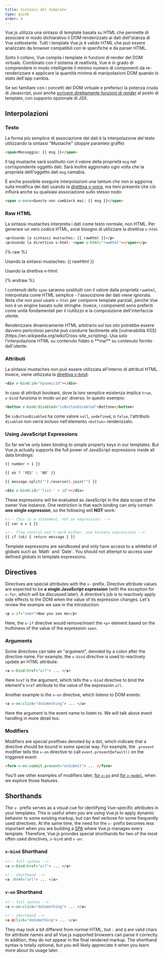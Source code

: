 ```yaml
---
title: Sintassi del template
type: guide
order: 4
---
```


Vue.js utilizza una sintassi di template basata su HTML che permette di associare in modo dichiarativo il DOM renderizzato ai dati dell'istanza di Vue sottostante. Tutti i template Vue.js è valido HTML che può essere analizzato da browser compatibili con le specifiche e da parser HTML.

Sotto il cofano, Vue compila i template in funzioni di render del DOM virtuale. Combinato con il sistema di reattività, Vue è in grado di comprendere in modo intelligente il minimo numero di componenti da re-renderizzare e applicare la quantità minima di manipolazioni DOM quando lo stato dell'app cambia.

Se sei familiare con i concetti del DOM virtuale e preferisci la potenza cruda di Javascript, puoi anche [scrivere direttamente funzioni di render](render-function.html) al posto di template, con supporto opzionale di JSX.

## Interpolazioni

### Testo

La forma più semplice di associazione dei dati è la interpolazione del testo utilizzando la sintassi "Mustache" (doppie parantesi graffe)


``` html
<span>Messaggio: {{ msg }}</span>
```

Il tag mustache sarà sostituito con il valore della proprietà `msg` nel corrispondente oggetto dati. Sarà inoltre aggiornato ogni volta che la proprietà delll'oggetto dati `msg` camabia.

È anche possibile eseguire interpolazioni una tantum che non si aggiorna sulla modifica dei dati usando la [direttiva v-once](../api/#v-once), ma tieni presente che ciò influirà anche su qualsiasi associazione sullo stesso nodo:

``` html
<span v-once>Questo non cambierà mai: {{ msg }}</span>
```

### Raw HTML

La sintassi mustaches interpreta i dati come testo normale, non HTML. Per generare un vero codice HTML, avrai bisogno di utilizzare la direttiva `v-html` 

``` html
<p>Usando la sintassi mustaches: {{ rawHtml }}</p>
<p>Usando la direttiva v-html: <span v-html="rawHtml"></span></p>
```

{% raw %}
<div id="example1" class="demo">
  <p>Usando la sintassi mustaches: {{ rawHtml }}</p>
  <p>Usando la direttiva v-html: <span v-html="rawHtml"></span></p>
</div>
<script>
new Vue({
  el: '#example1',
  data: function () {
  	return {
  	  rawHtml: '<span style="color: red">Questo dovrebbe essere rosso</span>'
  	}
  }
})
</script>
{% endraw %}

I contenuti dello `span` saranno sostituiti con il valore dalla proprietà `rawHtml`, interpretata come HTML semplice - l'associzione dei dati viene ignorata. Nota che non puoi usare `v-html` per comporre template parziali, perchè Vue non è un engine basato sulle stringhe. Invece, i componenti sono preferiti come unità fondamentali per il riutilizzo e la composizione dell'interfaccia utente.

<p class="tip">Renderizzare dinamicamente HTML arbitrario sul tuo sito potrebbe essere davvero pericoloso perchè può condurre facilmente alle [vulnerabilità XSS](https://en.wikipedia.org/wiki/Cross-site_scripting). Usa solo l'interpolazione HTML su contenuto fidato e **mai** su contenuto fornito dall'utente.</p>

### Attributi

La sintassi mustaches non può essere utilizzata all'interno di attributi HTML. Invece, viene utilizzata la [direttiva v-bind](../api/#v-bind):

``` html
<div v-bind:id="dynamicId"></div>
```
In caso di attributi booleani, dove la loro semplice esistenza implica `true`, ` v-bind` funziona in modo un po' diverso. In questo esempio:

``` html
<button v-bind:disabled="isButtonDisabled">Bottone</button>
```

Se `isButtonDisabled` ha come valore `null`, `undefined`, o `false`, l'attributo `disabled` non verrà incluso nell'elemento `<button>` renderizzato.

### Using JavaScript Expressions

So far we've only been binding to simple property keys in our templates. But Vue.js actually supports the full power of JavaScript expressions inside all data bindings:

``` html
{{ number + 1 }}

{{ ok ? 'YES' : 'NO' }}

{{ message.split('').reverse().join('') }}

<div v-bind:id="'list-' + id"></div>
```

These expressions will be evaluated as JavaScript in the data scope of the owner Vue instance. One restriction is that each binding can only contain **one single expression**, so the following will **NOT** work:

``` html
<!-- this is a statement, not an expression: -->
{{ var a = 1 }}

<!-- flow control won't work either, use ternary expressions -->
{{ if (ok) { return message } }}
```

<p class="tip">Template expressions are sandboxed and only have access to a whitelist of globals such as `Math` and `Date`. You should not attempt to access user defined globals in template expressions.</p>

## Directives

Directives are special attributes with the `v-` prefix. Directive attribute values are expected to be **a single JavaScript expression** (with the exception for `v-for`, which will be discussed later). A directive's job is to reactively apply side effects to the DOM when the value of its expression changes. Let's review the example we saw in the introduction:

``` html
<p v-if="seen">Now you see me</p>
```

Here, the `v-if` directive would remove/insert the `<p>` element based on the truthiness of the value of the expression `seen`.

### Arguments

Some directives can take an "argument", denoted by a colon after the directive name. For example, the `v-bind` directive is used to reactively update an HTML attribute:

``` html
<a v-bind:href="url"> ... </a>
```

Here `href` is the argument, which tells the `v-bind` directive to bind the element's `href` attribute to the value of the expression `url`.

Another example is the `v-on` directive, which listens to DOM events:

``` html
<a v-on:click="doSomething"> ... </a>
```

Here the argument is the event name to listen to. We will talk about event handling in more detail too.

### Modifiers

Modifiers are special postfixes denoted by a dot, which indicate that a directive should be bound in some special way. For example, the `.prevent` modifier tells the `v-on` directive to call `event.preventDefault()` on the triggered event:

``` html
<form v-on:submit.prevent="onSubmit"> ... </form>
```

You'll see other examples of modifiers later, [for `v-on`](events.html#Event-Modifiers) and [for `v-model`](forms.html#Modifiers), when we explore those features.

## Shorthands

The `v-` prefix serves as a visual cue for identifying Vue-specific attributes in your templates. This is useful when you are using Vue.js to apply dynamic behavior to some existing markup, but can feel verbose for some frequently used directives. At the same time, the need for the `v-` prefix becomes less important when you are building a [SPA](https://en.wikipedia.org/wiki/Single-page_application) where Vue.js manages every template. Therefore, Vue.js provides special shorthands for two of the most often used directives, `v-bind` and `v-on`:

### `v-bind` Shorthand

``` html
<!-- full syntax -->
<a v-bind:href="url"> ... </a>

<!-- shorthand -->
<a :href="url"> ... </a>
```

### `v-on` Shorthand

``` html
<!-- full syntax -->
<a v-on:click="doSomething"> ... </a>

<!-- shorthand -->
<a @click="doSomething"> ... </a>
```

They may look a bit different from normal HTML, but `:` and `@` are valid chars for attribute names and all Vue.js supported browsers can parse it correctly. In addition, they do not appear in the final rendered markup. The shorthand syntax is totally optional, but you will likely appreciate it when you learn more about its usage later.
